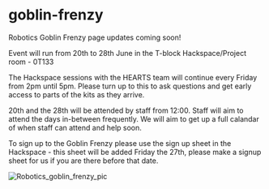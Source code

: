 # goblin-frenzy
Robotics Goblin Frenzy page updates coming soon! 

Event will run from 20th to 28th June in the T-block Hackspace/Project room - 0T133

The Hackspace sessions with the HEARTS team will continue every Friday from 2pm until 5pm. Please turn up to this to ask questions and get early access to parts of the kits as they arrive.

20th and the 28th will be attended by staff from 12:00. Staff will aim to attend the days in-between frequently. We will aim to get up a full calandar of when staff can attend and help soon.

To sign up to the Goblin Frenzy please use the sign up sheet in the Hackspace - this sheet will be added Friday the 27th, please make a signup sheet for us if you are there before that date.
 
![Robotics_goblin_frenzy_pic](https://user-images.githubusercontent.com/812771/170381603-f203c570-ae2f-4476-859d-bb94b561ab44.jpg)
